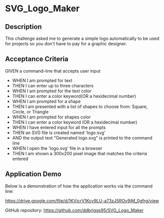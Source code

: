 # SVG_Logo_Maker

## Description

This challenge asked me to generate a simple logo automatically to be used for projects so you don't have to pay for a graphic designer.
## Acceptance Criteria

GIVEN a command-line that accepts user input

- WHEN I am prompted for text
- THEN I can enter up to three characters
- WHEN I am prompted for the text color
- THEN I can enter a color keyword(OR a hexidecimal number)
- WHEN I am prompted for a shape
- THEN I am presented with a list of shapes to choose from: Square, Circle, or Triangle
- WHEN I am prompted for shapes color
- THEN I can enter a color keyword (OR a hexidecimal number)
- WHEN I have entered input for all the prompts
- THEN an SVG file is created named 'logo.svg'
- AND the output text "Generated logo.svg" is printed to the command line
- WHEN I open the 'logo.svg' file in a browser
- THEN I am shown a 300x200 pixel image that matches the criteria entered


## Application Demo

Below is a demonstration of how the application works via the command line:

https://drive.google.com/file/d/1KVicrV1Kcv9LU-a73zJ5ROy9jM_0gfrg/view


GitHub repository: https://github.com/ddbriggs95/SVG_Logo_Maker